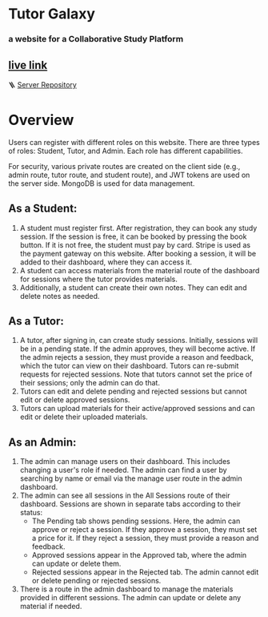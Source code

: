# Tutor Galaxy
### a website for a Collaborative Study Platform
## [live link ](https://tutor-galaxy.web.app)
🪜 [Server Repository](https://github.com/mhmitas/a12-tutor-galaxy-app-server)

# Overview

Users can register with different roles on this website. There are three types of roles: Student, Tutor, and Admin. Each role has different capabilities.

For security, various private routes are created on the client side (e.g., admin route, tutor route, and student route), and JWT tokens are used on the server side. MongoDB is used for data management.

## As a Student:

1. A student must register first. After registration, they can book any study session. If the session is free, it can be booked by pressing the book button. If it is not free, the student must pay by card. Stripe is used as the payment gateway on this website. After booking a session, it will be added to their dashboard, where they can access it.
2. A student can access materials from the material route of the dashboard for sessions where the tutor provides materials.
3. Additionally, a student can create their own notes. They can edit and delete notes as needed.

## As a Tutor:

1. A tutor, after signing in, can create study sessions. Initially, sessions will be in a pending state. If the admin approves, they will become active. If the admin rejects a session, they must provide a reason and feedback, which the tutor can view on their dashboard. Tutors can re-submit requests for rejected sessions. Note that tutors cannot set the price of their sessions; only the admin can do that.
2. Tutors can edit and delete pending and rejected sessions but cannot edit or delete approved sessions.
3. Tutors can upload materials for their active/approved sessions and can edit or delete their uploaded materials.

## As an Admin:

1. The admin can manage users on their dashboard. This includes changing a user's role if needed. The admin can find a user by searching by name or email via the manage user route in the admin dashboard.
2. The admin can see all sessions in the All Sessions route of their dashboard. Sessions are shown in separate tabs according to their status:
   - The Pending tab shows pending sessions. Here, the admin can approve or reject a session. If they approve a session, they must set a price for it. If they reject a session, they must provide a reason and feedback.
   - Approved sessions appear in the Approved tab, where the admin can update or delete them.
   - Rejected sessions appear in the Rejected tab. The admin cannot edit or delete pending or rejected sessions.
3. There is a route in the admin dashboard to manage the materials provided in different sessions. The admin can update or delete any material if needed.
